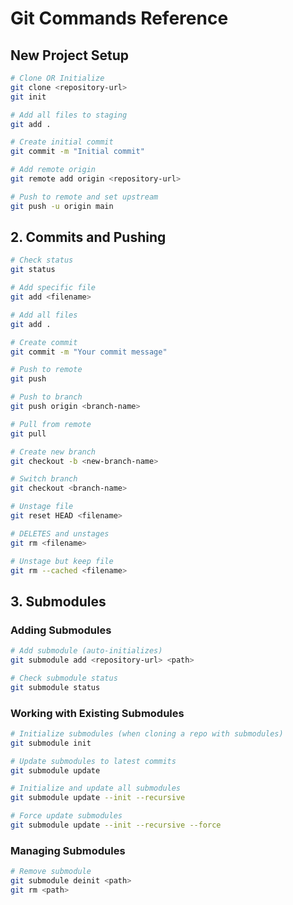 # Git Commands Reference

## New Project Setup

```bash
# Clone OR Initialize
git clone <repository-url>
git init

# Add all files to staging
git add .

# Create initial commit
git commit -m "Initial commit"

# Add remote origin
git remote add origin <repository-url>

# Push to remote and set upstream
git push -u origin main
```

## 2. Commits and Pushing

```bash
# Check status
git status

# Add specific file
git add <filename>

# Add all files
git add .

# Create commit
git commit -m "Your commit message"

# Push to remote
git push

# Push to branch
git push origin <branch-name>

# Pull from remote
git pull

# Create new branch
git checkout -b <new-branch-name>

# Switch branch
git checkout <branch-name>

# Unstage file
git reset HEAD <filename>

# DELETES and unstages
git rm <filename>

# Unstage but keep file
git rm --cached <filename>
```

## 3. Submodules

### Adding Submodules

```bash
# Add submodule (auto-initializes)
git submodule add <repository-url> <path>

# Check submodule status
git submodule status
```

### Working with Existing Submodules

```bash
# Initialize submodules (when cloning a repo with submodules)
git submodule init

# Update submodules to latest commits
git submodule update

# Initialize and update all submodules
git submodule update --init --recursive

# Force update submodules
git submodule update --init --recursive --force
```

### Managing Submodules

```bash
# Remove submodule
git submodule deinit <path>
git rm <path>
```
